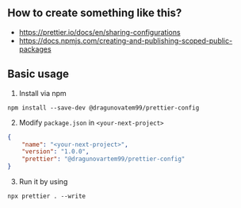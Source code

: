 ## How to create something like this?

- https://prettier.io/docs/en/sharing-configurations
- https://docs.npmjs.com/creating-and-publishing-scoped-public-packages

## Basic usage

1. Install via npm

```shell
npm install --save-dev @dragunovatem99/prettier-config
```

2. Modify `package.json` in `<your-next-project>`

```json
{
    "name": "<your-next-project>",
    "version": "1.0.0",
    "prettier": "@dragunovartem99/prettier-config"
}
```

3. Run it by using

```shell
npx prettier . --write
```
